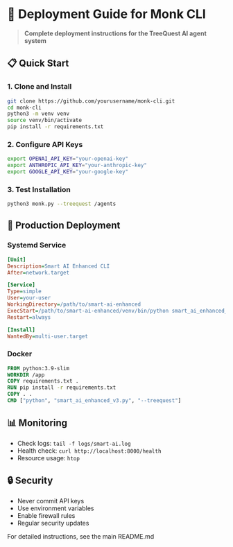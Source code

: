 # 🚀 Deployment Guide for Monk CLI

> **Complete deployment instructions for the TreeQuest AI agent system**

## 📋 **Quick Start**

### **1. Clone and Install**
```bash
git clone https://github.com/yourusername/monk-cli.git
cd monk-cli
python3 -m venv venv
source venv/bin/activate
pip install -r requirements.txt
```

### **2. Configure API Keys**
```bash
export OPENAI_API_KEY="your-openai-key"
export ANTHROPIC_API_KEY="your-anthropic-key"
export GOOGLE_API_KEY="your-google-key"
```

### **3. Test Installation**
```bash
python3 monk.py --treequest /agents
```

## 🔧 **Production Deployment**

### **Systemd Service**
```ini
[Unit]
Description=Smart AI Enhanced CLI
After=network.target

[Service]
Type=simple
User=your-user
WorkingDirectory=/path/to/smart-ai-enhanced
ExecStart=/path/to/smart-ai-enhanced/venv/bin/python smart_ai_enhanced_v3.py --treequest
Restart=always

[Install]
WantedBy=multi-user.target
```

### **Docker**
```dockerfile
FROM python:3.9-slim
WORKDIR /app
COPY requirements.txt .
RUN pip install -r requirements.txt
COPY . .
CMD ["python", "smart_ai_enhanced_v3.py", "--treequest"]
```

## 📊 **Monitoring**
- Check logs: `tail -f logs/smart-ai.log`
- Health check: `curl http://localhost:8000/health`
- Resource usage: `htop`

## 🔒 **Security**
- Never commit API keys
- Use environment variables
- Enable firewall rules
- Regular security updates

For detailed instructions, see the main README.md
